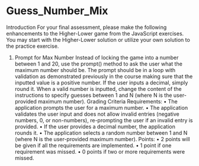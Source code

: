 # Guess_Number_Mix
Introduction
For your final assessment, please make the following enhancements to the Higher-Lower game from the
JavaScript exercises. You may start with the Higher-Lower solution or utilize your own solution to the
practice exercise.
1. Prompt for Max Number
Instead of locking the game into a number between 1 and 20, use the prompt() method to ask the user
what the maximum number should be. The prompt should be in a loop with validation as demonstrated
previously in the course making sure that the inputted value is a positive number. If the user inputs a
decimal, simply round it.
When a valid number is inputted, change the content of the instructions to specify guesses between 1
and N (where N is the user-provided maximum number).
Grading Criteria
Requirements:
• The application prompts the user for a maximum number.
• The application validates the user input and does not allow invalid entries (negative numbers, 0,
or non-numbers), re-prompting the user if an invalid entry is provided.
• If the user provides a decimal number, the application rounds it.
• The application selects a random number between 1 and N (where N is the user-provided
maximum number).
Points:
• 2 points will be given if all the requirements are implemented.
• 1 point if one requirement was missed.
• 0 points if two or more requirements were missed.
